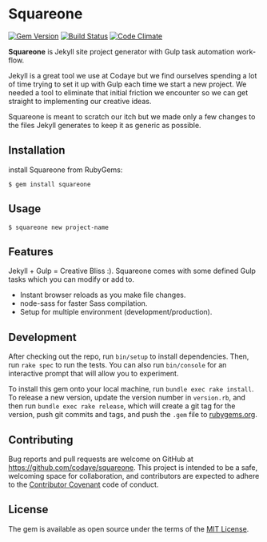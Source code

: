 # Squareone

[![Gem Version][gem-image]][gem-url] [![Build Status][travis-image]][travis-url] [![Code Climate][codeclimate-image]][codeclimate-url]

__Squareone__ is Jekyll site project generator with Gulp task automation work-flow.

Jekyll is a great tool we use at Codaye but we find ourselves spending a lot of time trying to set it up with Gulp each time we start a new project. We needed a tool to eliminate that initial friction we encounter so we can get straight to implementing our creative ideas.

Squareone is meant to scratch our itch but we made only a few changes to the files Jekyll generates to keep it as generic as possible.


## Installation

install Squareone from RubyGems:

    $ gem install squareone

## Usage

    $ squareone new project-name


## Features
Jekyll + Gulp = Creative Bliss :). Squareone comes with some defined Gulp tasks which you can modify or add to.

- Instant browser reloads as you make file changes.
- node-sass for faster Sass compilation.
- Setup for multiple environment (development/production).


## Development

After checking out the repo, run `bin/setup` to install dependencies. Then, run `rake spec` to run the tests. You can also run `bin/console` for an interactive prompt that will allow you to experiment.

To install this gem onto your local machine, run `bundle exec rake install`. To release a new version, update the version number in `version.rb`, and then run `bundle exec rake release`, which will create a git tag for the version, push git commits and tags, and push the `.gem` file to [rubygems.org](https://rubygems.org).

## Contributing

Bug reports and pull requests are welcome on GitHub at https://github.com/codaye/squareone. This project is intended to be a safe, welcoming space for collaboration, and contributors are expected to adhere to the [Contributor Covenant](http://contributor-covenant.org) code of conduct.


## License

The gem is available as open source under the terms of the [MIT License](http://opensource.org/licenses/MIT).

[gem-url]: https://badge.fury.io/rb/squareone
[gem-image]: https://badge.fury.io/rb/squareone.svg

[travis-url]: https://travis-ci.org/codaye/squareone
[travis-image]: https://travis-ci.org/codaye/squareone.svg?branch=master

[codeclimate-url]: https://codeclimate.com/github/codaye/squareone
[codeclimate-image]: https://codeclimate.com/github/codaye/squareone/badges/gpa.svg
